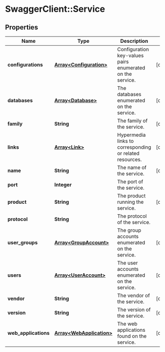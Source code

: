 # SwaggerClient::Service

## Properties
Name | Type | Description | Notes
------------ | ------------- | ------------- | -------------
**configurations** | [**Array&lt;Configuration&gt;**](Configuration.md) | Configuration key-values pairs enumerated on the service. | [optional] 
**databases** | [**Array&lt;Database&gt;**](Database.md) | The databases enumerated on the service. | [optional] 
**family** | **String** | The family of the service. | [optional] 
**links** | [**Array&lt;Link&gt;**](Link.md) | Hypermedia links to corresponding or related resources. | [optional] 
**name** | **String** | The name of the service. | [optional] 
**port** | **Integer** | The port of the service. | 
**product** | **String** | The product running the service. | [optional] 
**protocol** | **String** | The protocol of the service. | 
**user_groups** | [**Array&lt;GroupAccount&gt;**](GroupAccount.md) | The group accounts enumerated on the service. | [optional] 
**users** | [**Array&lt;UserAccount&gt;**](UserAccount.md) | The user accounts enumerated on the service. | [optional] 
**vendor** | **String** | The vendor of the service. | [optional] 
**version** | **String** | The version of the service. | [optional] 
**web_applications** | [**Array&lt;WebApplication&gt;**](WebApplication.md) | The web applications found on the service. | [optional] 

